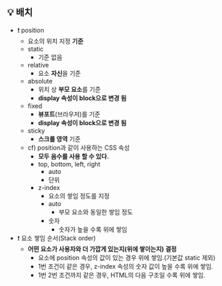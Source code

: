 ## 💡 배치
  - ❗ position
    - 요소의 위치 지정 **기준**
    - static
      - 기준 없음
    - relative
      - 요소 **자신**을 기준
    - absolute
      - 위치 상 **부모 요소**를 기준
      - **display 속성이 block으로 변경 됨**
    - fixed
      - **뷰포트**(브라우저)를 기준
      - **display 속성이 block으로 변경 됨**
    - sticky
      - **스크롤 영역** 기준
    - cf) position과 같이 사용하는 CSS 속성
      - **모두 음수를 사용 할 수 있다.**
      - top, bottom, left, right
        - auto
        - 단위
      - z-index
        - 요소의 쌓임 정도를 지정
        - auto
          - 부모 요소와 동일한 쌓임 정도
        - 숫자
          - 숫자가 높을 수록 위에 쌓임
  - ❗ 요소 쌓임 순서(Stack order)
    - **어떤 요소가 사용자와 더 가깝게 있는지(위에 쌓이는지) 결정**
      - 요소에 position 속성의 값이 있는 경우 위에 쌓임.(기본값 static 제외)
      - 1번 조건이 같은 경우, z-index 속성의 숫자 값이 높을 수록 위에 쌓임.
      - 1번 2번 조건까지 같은 경우, HTML의 다음 구조일 수록 위에 쌓임.
